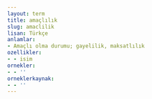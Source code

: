 ```yaml
---
layout: term
title: amaçlılık
slug: amaclilik
lisan: Türkçe
anlamlar:
- Amaçlı olma durumu; gayelilik, maksatlılık
ozellikler:
- - isim
ornekler:
- - ''
orneklerkaynak:
- - ''
---
```

